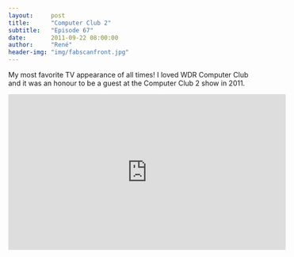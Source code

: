 ```yaml
---
layout:     post
title:      "Computer Club 2"
subtitle:   "Episode 67"
date:       2011-09-22 08:00:00
author:     "René"
header-img: "img/fabscanfront.jpg"
---
```

My most favorite TV appearance of all times! I loved WDR Computer Club and it was an honour to be a guest at the Computer Club 2 show in 2011.

<div class="videoWrapper">
<iframe width="560" height="315" src="https://www.youtube.com/embed/7D7YZVSRxUw?rel=0" frameborder="0" allowfullscreen></iframe>
</div>
